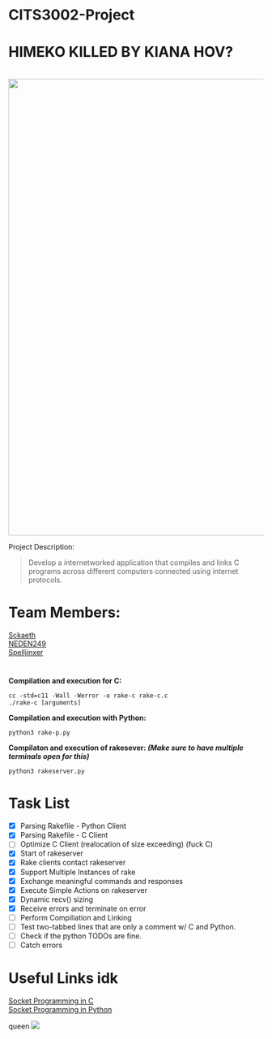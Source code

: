 # CITS3002-Project
<p align="center">
  <b> <h1>HIMEKO KILLED BY KIANA HOV?</h1></b><br>
  <img src="https://c.tenor.com/h3zX-_0GoooAAAAM/himeko-murata-himeko.gif" | width=900><br>
</p>

Project Description:
> Develop a internetworked application that compiles and links C programs across different computers connected using internet protocols.
# Team Members:
[Sckaeth](https://github.com/Sckaeth) <br>
[NEDEN249](https://github.com/NEDEN249) <br>
[Spelljinxer](https://github.com/Spelljinxer)
#
**Compilation and execution for C:**
  ```
  cc -std=c11 -Wall -Werror -o rake-c rake-c.c
  ./rake-c [arguments]
  ```
**Compilation and execution with Python:**
  ```
  python3 rake-p.py
  ```
**Compilaton and execution of rakesever: _(Make sure to have multiple terminals open for this)_**
  ```
  python3 rakeserver.py
  ```
  
<!-- UPDATE THIS AS WE GO ALONG-->
# Task List
- [x] Parsing Rakefile - Python Client 
- [x] Parsing Rakefile - C Client
- [ ] Optimize C Client (realocation of size exceeding) (fuck C)
- [x] Start of rakeserver
- [x] Rake clients contact rakeserver
- [x] Support Multiple Instances of rake
- [x] Exchange meaningful commands and responses
- [x] Execute Simple Actions on rakeserver
- [x] Dynamic recv() sizing
- [x] Receive errors and terminate on error
- [ ] Perform Compiliation and Linking
- [ ] Test two-tabbed lines that are only a comment w/ C and Python.
- [ ] Check if the python TODOs are fine.
- [ ] Catch errors

<!-- Could update this with more links for the future -->
# Useful Links idk
[Socket Programming in C](https://www.geeksforgeeks.org/socket-programming-cc/) <br>
[Socket Programming in Python](https://www.geeksforgeeks.org/socket-programming-python/) <br>


queen
<img src="https://static.wikia.nocookie.net/hoducks/images/b/b9/Azure_Empyrea.png/revision/latest?cb=20201226082505">
